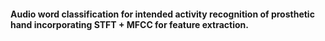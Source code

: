 #### Audio word classification for intended activity recognition of prosthetic hand incorporating STFT + MFCC for feature extraction.
